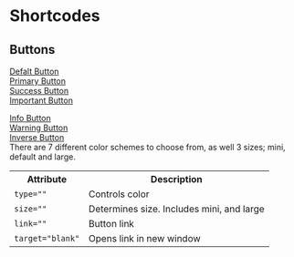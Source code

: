 # Shortcodes #

## Buttons ##

<div class="row-fluid">
	<div class="span3">
		<a href="#fakelink" class="btn btn-large btn-default">Defalt Button</a>
	</div>
	<div class="span3">
		<a href="#fakelink" class="btn btn-large btn-primary">Primary Button</a>
	</div>
	<div class="span3">
		<a href="#fakelink" class="btn btn-large btn-success">Success Button</a>
	</div>
	<div class="span3">
		<a href="#fakelink" class="btn btn-large btn-error">Important Button</a>
	</div>
</div>
<p></p>
<div class="row-fluid">
	<div class="span4">
		<a href="#fakelink" class="btn btn-large btn-info">Info Button</a>
	</div>
	<div class="span4">
		<a href="#fakelink" class="btn btn-large btn-warning">Warning Button</a>
	</div>
	<div class="span4">
		<a href="#fakelink" class="btn btn-large btn-inverse">Inverse Button</a>
	</div>
</div>

<div class="row-fluid">
<div class="span4">
There are 7 different color schemes to choose from, as well 3 sizes; mini, default and large.
</div>
<p></p>
<div class="span8">
<table class="table mid table-bordered table-striped table-condensed">
<tbody>
<tr>
<th>Attribute</th>
<th>Description</th>
</tr>
<tr>
<td><code>type=""</code></td>
<td>Controls color</td>
</tr>
<tr>
<td><code>size=""</code></td>
<td>Determines size. Includes mini, and large</td>
</tr>
<tr>
<td class="span2"><code>link=""</code></td>
<td>Button link</td>
</tr>
<tr>
<td><code>target="blank"</code></td>
<td>Opens link in new window</td>
</tr>
</tbody>
</table>
</div>
</div>